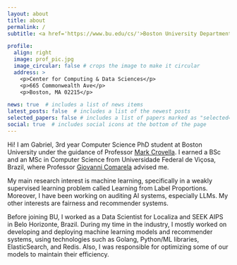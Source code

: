 ```yaml
---
layout: about
title: about
permalink: /
subtitle: <a href='https://www.bu.edu/cs/'>Boston University Department of Computer Science</a>

profile:
  align: right
  image: prof_pic.jpg
  image_circular: false # crops the image to make it circular
  address: >
    <p>Center for Computing & Data Sciences</p>
    <p>665 Commonwealth Ave</p>
    <p>Boston, MA 02215</p>

news: true  # includes a list of news items
latest_posts: false  # includes a list of the newest posts
selected_papers: false # includes a list of papers marked as "selected={true}"
social: true  # includes social icons at the bottom of the page
---
```


Hi! I am Gabriel, 3rd year Computer Science PhD student at Boston University under the guidance of Professor [Mark Crovella](https://www.cs.bu.edu/fac/crovella/). I earned a BSc and an MSc in Computer Science from Universidade Federal de Viçosa, Brazil, where Professor [Giovanni Comarela](http://www.inf.ufes.br/~gc/) advised me. 

My main research interest is machine learning, specifically in a weakly supervised learning problem called Learning from Label Proportions. Moreover, I have been working on auditing AI systems, especially LLMs. My other interests are fairness and recommender systems.

Before joining BU, I worked as a Data Scientist for Localiza and SEEK AIPS in Belo Horizonte, Brazil. During my time in the industry, I mostly worked on developing and deploying machine learning models and recommender systems, using technologies such as Golang, Python/ML libraries, ElasticSearch, and Redis. Also, I was responsible for optimizing some of our models to maintain their efficiency.
